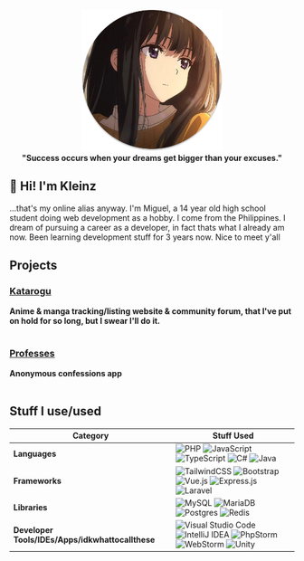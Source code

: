 <p align="center">
    <img height="250" src="images/takina.png"><br/>
    <b>"Success occurs when your dreams get bigger than your excuses."</b>
</p>

## 👋 Hi! I'm Kleinz
...that's my online alias anyway. I'm Miguel, a 14 year old high school student doing web development as a hobby. I come from the Philippines. I dream of pursuing a career as a developer, in fact thats what I already am now. Been learning development stuff for 3 years now. Nice to meet y'all

## Projects

<a href="https://github.com/katarogu"><h3><b>Katarogu</b></h3></a>
<b>Anime & manga tracking/listing website & community forum, that I've put on hold for so long, but I swear I'll do it.</b><br/><br/>
<a href="https://github.com/kleinzd/professes"><h3><b>Professes</b></h3></a>
<b>Anonymous confessions app</b><br/><br/>

<h2>Stuff I use/used</h2>

| Category  | Stuff Used                                                                                          |
| --------- | --------------------------------------------------------------------------------------------------- |
| <strong>Languages</strong> | ![PHP](https://img.shields.io/badge/php-%23777BB4.svg?style=for-the-badge&logo=php&logoColor=white) ![JavaScript](https://img.shields.io/badge/javascript-%23323330.svg?style=for-the-badge&logo=javascript&logoColor=%23F7DF1E) ![TypeScript](https://img.shields.io/badge/typescript-%23007ACC.svg?style=for-the-badge&logo=typescript&logoColor=white) ![C#](https://img.shields.io/badge/c%23-%23239120.svg?style=for-the-badge&logo=c-sharp&logoColor=white) ![Java](https://img.shields.io/badge/java-%23ED8B00.svg?style=for-the-badge&logo=java&logoColor=white) |
| <strong>Frameworks</strong> | ![TailwindCSS](https://img.shields.io/badge/tailwindcss-%2338B2AC.svg?style=for-the-badge&logo=tailwind-css&logoColor=white) ![Bootstrap](https://img.shields.io/badge/bootstrap-%23563D7C.svg?style=for-the-badge&logo=bootstrap&logoColor=white) ![Vue.js](https://img.shields.io/badge/vuejs-%2335495e.svg?style=for-the-badge&logo=vuedotjs&logoColor=%234FC08D) ![Express.js](https://img.shields.io/badge/express.js-%23404d59.svg?style=for-the-badge&logo=express&logoColor=%2361DAFB) ![Laravel](https://img.shields.io/badge/laravel-%23FF2D20.svg?style=for-the-badge&logo=laravel&logoColor=white) |
| <strong>Libraries</strong> | ![MySQL](https://img.shields.io/badge/mysql-%2300f.svg?style=for-the-badge&logo=mysql&logoColor=white) ![MariaDB](https://img.shields.io/badge/MariaDB-003545?style=for-the-badge&logo=mariadb&logoColor=white) ![Postgres](https://img.shields.io/badge/postgres-%23316192.svg?style=for-the-badge&logo=postgresql&logoColor=white) ![Redis](https://img.shields.io/badge/redis-%23DD0031.svg?style=for-the-badge&logo=redis&logoColor=white) |
| <strong>Developer Tools/IDEs/Apps/idkwhattocallthese</strong> | ![Visual Studio Code](https://img.shields.io/badge/Visual%20Studio%20Code-0078d7.svg?style=for-the-badge&logo=visual-studio-code&logoColor=white) ![IntelliJ IDEA](https://img.shields.io/badge/IntelliJIDEA-000000.svg?style=for-the-badge&logo=intellij-idea&logoColor=white) ![PhpStorm](https://img.shields.io/badge/phpstorm-143?style=for-the-badge&logo=phpstorm&logoColor=black&color=black&labelColor=darkorchid) ![WebStorm](https://img.shields.io/badge/webstorm-143?style=for-the-badge&logo=webstorm&logoColor=white&color=black) ![Unity](https://img.shields.io/badge/unity-%23000000.svg?style=for-the-badge&logo=unity&logoColor=white) |
